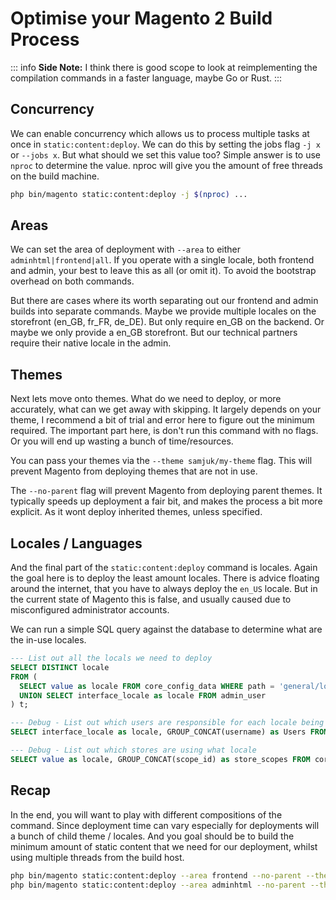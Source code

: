 # Optimise your Magento 2 Build Process

::: info
**Side Note:** I think there is good scope to look at reimplementing the compilation commands in a faster language, maybe Go or Rust.
:::

## Concurrency
We can enable concurrency which allows us to process multiple tasks at once in `static:content:deploy`. We can do this by setting the jobs flag `-j x` or `--jobs x`. But what should we set this value too? Simple answer is to use `nproc` to determine the value. nproc will give you the amount of free threads on the build machine.
```sh
php bin/magento static:content:deploy -j $(nproc) ...
```

## Areas
We can set the area of deployment with `--area` to either `adminhtml|frontend|all`. If you operate with a single locale, both frontend and admin, your best to leave this as all (or omit it). To avoid the bootstrap overhead on both commands.

But there are cases where its worth separating out our frontend and admin builds into separate commands. Maybe we provide multiple locales on the storefront (en_GB, fr_FR, de_DE). But only require en_GB on the backend. Or maybe we only provide a en_GB storefront. But our technical partners require their native locale in the admin.

## Themes
Next lets move onto themes. What do we need to deploy, or more accurately, what can we get away with skipping. It largely depends on your theme, I recommend a bit of trial and error here to figure out the minimum required. The important part here, is don't run this command with no flags. Or you will end up wasting a bunch of time/resources.

You can pass your themes via the `--theme samjuk/my-theme` flag. This will prevent Magento from deploying themes that are not in use.

The `--no-parent` flag will prevent Magento from deploying parent themes. It typically speeds up deployment a fair bit, and makes the process a bit more explicit. As it wont deploy inherited themes, unless specified.

## Locales / Languages
And the final part of the `static:content:deploy` command is locales. Again the goal here is to deploy the least amount locales. There is advice floating around the internet, that you have to always deploy the `en_US` locale. But in the current state of Magento this is false, and usually caused due to misconfigured administrator accounts.

We can run a simple SQL query against the database to determine what are the in-use locales.
```sql
--- List out all the locals we need to deploy
SELECT DISTINCT locale
FROM (
  SELECT value as locale FROM core_config_data WHERE path = 'general/locale/code'
  UNION SELECT interface_locale as locale FROM admin_user
) t;

--- Debug - List out which users are responsible for each locale being required
SELECT interface_locale as locale, GROUP_CONCAT(username) as Users FROM admin_user GROUP BY interface_locale;

--- Debug - List out which stores are using what locale
SELECT value as locale, GROUP_CONCAT(scope_id) as store_scopes FROM core_config_data WHERE path = 'general/locale/code' GROUP BY scope_id;
```

## Recap
In the end, you will want to play with different compositions of the command. Since deployment time can vary especially for deployments will a bunch of child theme / locales. And you goal should be to build the minimum amount of static content that we need for our deployment, whilst using multiple threads from the build host.
```sh
php bin/magento static:content:deploy --area frontend --no-parent --theme samjuk/base-theme --theme samjuk/french-theme en_GB fr_FR de_DE
php bin/magento static:content:deploy --area adminhtml --no-parent --theme Magento/backend en_GB
```